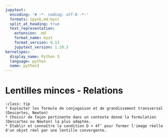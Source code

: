 ```yaml
---
jupytext:
  encoding: '# -*- coding: utf-8 -*-'
  formats: ipynb,md:myst
  split_at_heading: true
  text_representation:
    extension: .md
    format_name: myst
    format_version: 0.13
    jupytext_version: 1.10.3
kernelspec:
  display_name: Python 3
  language: python
  name: python3
---
```

# Lentilles minces - Relations

````{admonition} Objectifs
:class: tip
* Exploiter les formule de conjugaison et de grandissement transversal (Descartes, Newton)
* Choisir de façon pertinente dans un contexte donné la formulation (Descartes ou Newton) la plus adaptée.
* Établir et connaître la condition D > 4f' pour former l'image réelle d'un objet réel par une lentille convergente.
````